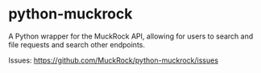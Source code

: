 # python-muckrock
A Python wrapper for the MuckRock API, allowing for users to search and file requests and search other endpoints. 

Issues: https://github.com/MuckRock/python-muckrock/issues